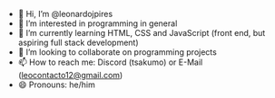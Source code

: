 - 👋 Hi, I’m @leonardojpires
- 👀 I’m interested in programming in general
- 🌱 I’m currently learning HTML, CSS and JavaScript (front end, but aspiring full stack development)
- 💞️ I’m looking to collaborate on programming projects
- 📫 How to reach me: Discord (tsakumo) or E-Mail (leocontacto12@gmail.com)
- 😄 Pronouns: he/him

<!---
leonardojpires/leonardojpires is a ✨ special ✨ repository because its `README.md` (this file) appears on your GitHub profile.
You can click the Preview link to take a look at your changes.
--->
